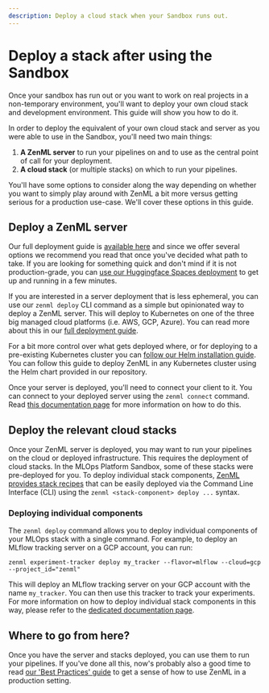 ```yaml
---
description: Deploy a cloud stack when your Sandbox runs out.
---
```


# Deploy a stack after using the Sandbox

Once your sandbox has run out or you want to work on real projects in a non-temporary environment, you'll want to deploy your own cloud stack and development environment. This guide will show you how to do it.

In order to deploy the equivalent of your own cloud stack and server as you were able to use in the Sandbox, you'll need two main things:

1. **A ZenML server** to run your pipelines on and to use as the central point of call for your deployment.
2. **A cloud stack** (or multiple stacks) on which to run your pipelines.

You'll have some options to consider along the way depending on whether you want to simply play around with ZenML a bit more versus getting serious for a production use-case. We'll cover these options in this guide.

## Deploy a ZenML server

Our full deployment guide is [available here](../deploy-zenml/deploy-zenml.md) and since we offer several options we recommend you read that once you've decided what path to take. If you are looking for something quick and don't mind if it is not production-grade, you can [use our Huggingface Spaces deployment](../deploy-zenml/deploy-using-huggingface-spaces.md) to get up and running in a few minutes.

If you are interested in a server deployment that is less ephemeral, you can use our `zenml deploy` CLI command as a simple but opinionated way to deploy a ZenML server. This will deploy to Kubernetes on one of the three big managed cloud platforms (i.e. AWS, GCP, Azure). You can read more about this in our [full deployment guide](../set-up-your-mlops-platform/deploy-zenml/deploy-with-zenml-cli.md).

For a bit more control over what gets deployed where, or for deploying to a pre-existing Kubernetes cluster you can [follow our Helm installation guide](../deploy-zenml/deploy-with-helm.md). You can follow this guide to deploy ZenML in any Kubernetes cluster using the Helm chart provided in our repository.

Once your server is deployed, you'll need to connect your client to it. You can connect to your deployed server using the `zenml connect` command. Read [this documentation page](../../../user-guide/starter-guide/connect-to-a-deployed-zenml.md#connect-your-client-to-the-server) for more information on how to do this.

## Deploy the relevant cloud stacks

Once your ZenML server is deployed, you may want to run your pipelines on the cloud or deployed infrastructure. This requires the deployment of cloud stacks. In the MLOps Platform Sandbox, some of these stacks were pre-deployed for you. To deploy individual stack components, [ZenML provides stack recipes](deploy-a-stack-post-sandbox.md) that can be easily deployed via the Command Line Interface (CLI) using the `zenml <stack-component> deploy ...` syntax.

### Deploying individual components

The `zenml deploy` command allows you to deploy individual components of your MLOps stack with a single command. For example, to deploy an MLflow tracking server on a GCP account, you can run:

```shell
zenml experiment-tracker deploy my_tracker --flavor=mlflow --cloud=gcp --project_id="zenml"
```

This will deploy an MLflow tracking server on your GCP account with the name `my_tracker`. You can then use this tracker to track your experiments. For more information on how to deploy individual stack components in this way, please refer to the [dedicated documentation page](deploy-a-stack-component.md).

## Where to go from here?

Once you have the server and stacks deployed, you can use them to run your pipelines. If you've done all this, now's probably also a good time to read [our 'Best Practices' guide](../../../user-guide/starter-guide/follow-best-practices.md) to get a sense of how to use ZenML in a production setting.
